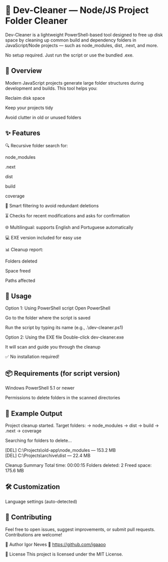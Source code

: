 # 🧹 Dev-Cleaner — Node/JS Project Folder Cleaner

Dev-Cleaner is a lightweight PowerShell-based tool designed to free up disk space by cleaning up common build and dependency folders in JavaScript/Node projects — such as node_modules, dist, .next, and more.

No setup required. Just run the script or use the bundled .exe.

## 🚀 Overview
Modern JavaScript projects generate large folder structures during development and builds. This tool helps you:

Reclaim disk space

Keep your projects tidy

Avoid clutter in old or unused folders

## ✨ Features
🔍 Recursive folder search for:

node_modules

.next

dist

build

coverage

🧠 Smart filtering to avoid redundant deletions

⏳ Checks for recent modifications and asks for confirmation

🌐 Multilingual: supports English and Portuguese automatically

💻 EXE version included for easy use

📊 Cleanup report:

Folders deleted

Space freed

Paths affected

## 🧪 Usage
Option 1: Using PowerShell script
Open PowerShell

Go to the folder where the script is saved

Run the script by typing its name (e.g., .\dev-cleaner.ps1)

Option 2: Using the EXE file
Double-click dev-cleaner.exe

It will scan and guide you through the cleanup

✅ No installation required!

## 📦 Requirements (for script version)
Windows PowerShell 5.1 or newer

Permissions to delete folders in the scanned directories

## 📄 Example Output
Project cleanup started.
Target folders:
   -> node_modules
   -> dist
   -> build
   -> .next
   -> coverage

Searching for folders to delete...

[DEL] C:\Projects\old-app\node_modules — 153.2 MB  
[DEL] C:\Projects\archive\dist — 22.4 MB  

Cleanup Summary
Total time: 00:00:15
Folders deleted: 2
Freed space: 175.6 MB

## 🛠️ Customization
Language settings (auto-detected)

## 🤝 Contributing
Feel free to open issues, suggest improvements, or submit pull requests. Contributions are welcome!

👤 Author
Igor Neves
🔗 https://github.com/igaaoo

📃 License
This project is licensed under the MIT License.
